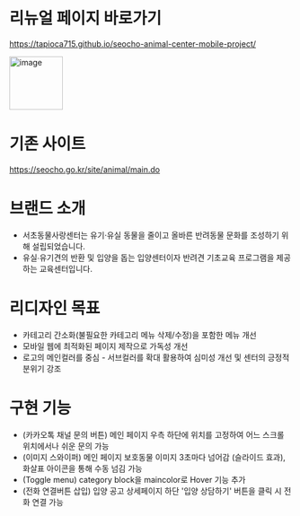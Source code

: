 ﻿# 리뉴얼 페이지 바로가기
https://tapioca715.github.io/seocho-animal-center-mobile-project/

<img width="95" alt="image" src="https://user-images.githubusercontent.com/106294039/185303222-9a8ad71a-48ee-4b48-87c2-b4462ed0795c.png">

# 기존 사이트 
https://seocho.go.kr/site/animal/main.do

# 브랜드 소개 
- 서초동물사랑센터는 유기·유실 동물을 줄이고 올바른 반려동물 문화를 조성하기 위해 설립되었습니다. 
- 유실∙유기견의 반환 및 입양을 돕는 입양센터이자 반려견 기초교육 프로그램을 제공하는 교육센터입니다.

# 리디자인 목표 
- 카테고리 간소화(불필요한 카테고리 메뉴 삭제/수정)을 포함한 메뉴 개선 
- 모바일 웹에 최적화된 페이지 제작으로 가독성 개선 
- 로고의 메인컬러를 중심 - 서브컬러를 확대 활용하여 심미성 개선 및 센터의 긍정적 분위기 강조

# 구현 기능 
- (카카오톡 채널 문의 버튼) 메인 페이지 우측 하단에 위치를 고정하여 어느 스크롤 위치에서나 쉬운 문의 가능 
- (이미지 스와이퍼) 메인 페이지 보호동물 이미지 3초마다 넘어감 (슬라이드 효과), 화살표 아이콘을 통해 수동 넘김 가능 
- (Toggle menu) category block을 maincolor로 Hover 기능 추가 
- (전화 연결버튼 삽입) 입양 공고 상세페이지 하단 '입양 상담하기' 버튼을 클릭 시 전화 연결 가능
